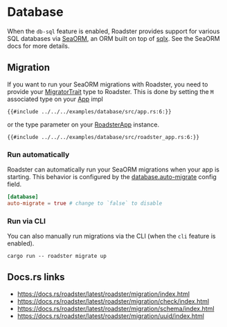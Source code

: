 # Database

When the `db-sql` feature is enabled, Roadster provides support for various SQL databases
via [SeaORM](https://docs.rs/sea-orm/1.1.4/sea_orm/), an ORM built on top of [sqlx](https://docs.rs/sqlx/latest/sqlx/).
See the SeaORM docs for more details.

## Migration

If you want to run your SeaORM migrations with Roadster, you need to provide
your [MigratorTrait](https://docs.rs/sea-orm-migration/1.1.4/sea_orm_migration/migrator/trait.MigratorTrait.html) type
to Roadster. This is done by setting the `M` associated type on
your [App](https://docs.rs/roadster/latest/roadster/app/trait.App.html) impl

```rust,ignore
{{#include ../../../examples/database/src/app.rs:6:}}
```

or the type parameter on
your [RoadsterApp](https://docs.rs/roadster/latest/roadster/app/struct.RoadsterApp.html) instance.

```rust,ignore
{{#include ../../../examples/database/src/roadster_app.rs:6:}}
```

### Run automatically

Roadster can automatically run your SeaORM migrations when your app is starting. This behavior is configured by the
[database.auto-migrate](https://docs.rs/roadster/latest/roadster/config/database/struct.Database.html#structfield.auto_migrate)
config field.

```toml
[database]
auto-migrate = true # change to `false` to disable
```

### Run via CLI

You can also manually run migrations via the CLI (when the `cli` feature is enabled).

```shell
cargo run -- roadster migrate up
```

## Docs.rs links

- <https://docs.rs/roadster/latest/roadster/migration/index.html>
- <https://docs.rs/roadster/latest/roadster/migration/check/index.html>
- <https://docs.rs/roadster/latest/roadster/migration/schema/index.html>
- <https://docs.rs/roadster/latest/roadster/migration/uuid/index.html>

